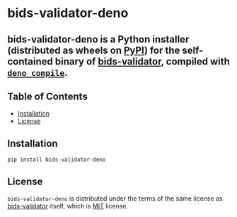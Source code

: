 # bids-validator-deno

**bids-validator-deno** is a Python installer (distributed as wheels on [PyPI](https://pypi.org)) 
for the self-contained binary of 
[bids-validator](https://github.com/bids-standard/bids-validator), 
compiled with [`deno compile`](https://docs.deno.com/runtime/reference/cli/compile).
-----

## Table of Contents

- [Installation](#installation)
- [License](#license)

## Installation

```console
pip install bids-validator-deno
```

## License

`bids-validator-deno` is distributed under the terms of the same license as 
[bids-validator](https://github.com/bids-standard/bids-validator?tab=readme-ov-file) itself, 
which is [MIT](https://spdx.org/licenses/MIT.html) license.
